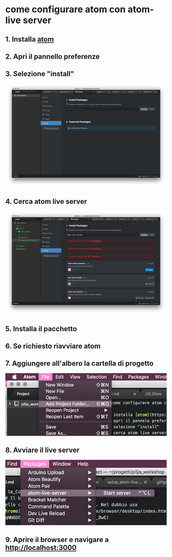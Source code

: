 # come configurare atom con atom-live server

## 1. Installa [atom](https://atom.io/)

## 2. Apri il pannello preferenze

## 3. Selezione "install"

![](https://raw.githubusercontent.com/lorenzoromagnoli/p5js_workshop/master/giorno1/tutorialIMG/install_package.png)

## 4. Cerca atom live server

![](https://raw.githubusercontent.com/lorenzoromagnoli/p5js_workshop/master/giorno1/tutorialIMG/install_live_server.png)

## 5. Installa il pacchetto

## 6. Se richiesto riavviare atom

## 7. Aggiungere all'albero la cartella di progetto

![](https://raw.githubusercontent.com/lorenzoromagnoli/p5js_workshop/master/giorno1/tutorialIMG/add_project_folder.png)

## 8. Avviare il live server

![](https://raw.githubusercontent.com/lorenzoromagnoli/p5js_workshop/master/giorno1/tutorialIMG/start_server.png)

## 9. Aprire il browser e navigare a [http://localhost:3000](http://localhost:3000)
